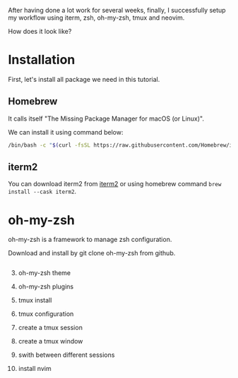 After having done a lot work for several weeks, finally, I successfully setup my workflow using iterm, zsh, oh-my-zsh, tmux and neovim.

How does it look like?

# Installation

First, let's install all package we need in this tutorial.

## Homebrew

It calls itself "The Missing Package Manager for macOS (or Linux)".

We can install it using command below:

```bash
/bin/bash -c "$(curl -fsSL https://raw.githubusercontent.com/Homebrew/install/HEAD/install.sh)"`

```

## iterm2

You can download iterm2 from [iterm2](https://iterm2.com/) or using homebrew command `brew install --cask iterm2`.

# oh-my-zsh

oh-my-zsh is a framework to manage zsh configuration.

Download and install by git clone oh-my-zsh from github.

```bash

```

3. oh-my-zsh theme

4. oh-my-zsh plugins


5. tmux install

6. tmux configuration

7. create a tmux session

8. create a tmux window

9. swith between different sessions

10. install nvim

